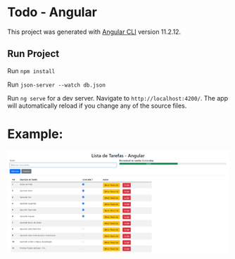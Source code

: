 # Todo - Angular

This project was generated with [Angular CLI](https://github.com/angular/angular-cli) version 11.2.12.

## Run Project

Run `npm install`

Run `json-server --watch db.json`

Run `ng serve` for a dev server. Navigate to `http://localhost:4200/`. The app will automatically reload if you change any of the source files.

# Example:
![Tela inicial do projeto.](https://github.com/GiovaneFreu/todo-angular/blob/master/PrintScreen.PNG?raw=true "Tela Inicial do Projeto")

